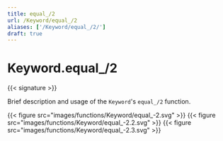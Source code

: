```yaml
---
title: equal_/2
url: /Keyword/equal_/2
aliases: ['/Keyword/equal_/2/']
draft: true
---
```


# Keyword.equal_/2

{{< signature >}}

Brief description and usage of the `Keyword`'s `equal_/2` function.

{{< figure src="images/functions/Keyword/equal_-2.svg" >}}
{{< figure src="images/functions/Keyword/equal_-2.2.svg" >}}
{{< figure src="images/functions/Keyword/equal_-2.3.svg" >}}
